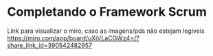 # Completando o Framework Scrum

Link para visualizar o miro, caso as imagens/pds não estejam legíveis
https://miro.com/app/board/uXjVLaCGWz4=/?share_link_id=390542482957